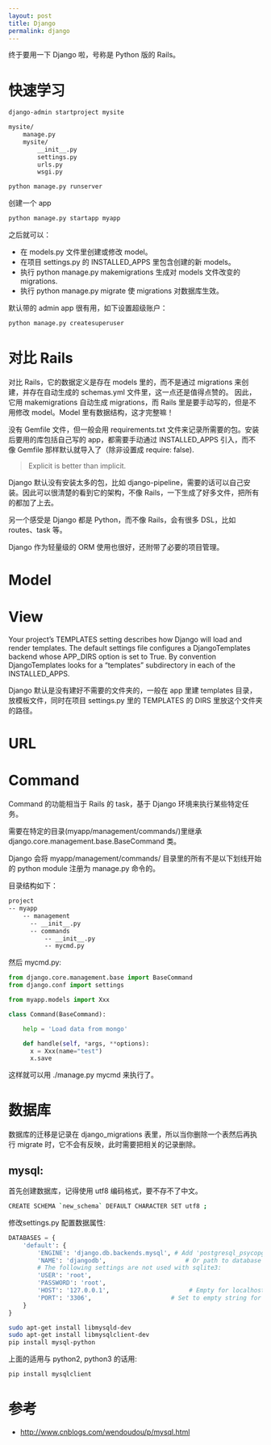 ```yaml
---
layout: post
title: Django
permalink: django
---
```


终于要用一下 Django 啦，号称是 Python 版的 Rails。

# 快速学习

```bash
django-admin startproject mysite
```

```bash
mysite/
    manage.py
    mysite/
        __init__.py
        settings.py
        urls.py
        wsgi.py
```

```bash
python manage.py runserver
```

创建一个 app
```bash
python manage.py startapp myapp
```

之后就可以：

- 在 models.py 文件里创建或修改 model。
- 在项目 settings.py 的 INSTALLED_APPS 里包含创建的新 models。
- 执行 python manage.py makemigrations 生成对 models 文件改变的 migrations.
- 执行 python manage.py migrate 使 migrations 对数据库生效。

默认带的 admin app 很有用，如下设置超级账户：

```bash
python manage.py createsuperuser
```


# 对比 Rails
对比 Rails，它的数据定义是存在 models 里的，而不是通过 migrations 来创建，并存在自动生成的 schemas.yml 文件里，这一点还是值得点赞的。
因此，它用 makemigrations 自动生成 migrations，而 Rails 里是要手动写的，但是不用修改 model。Model 里有数据结构，这才完整嘛！

没有 Gemfile 文件，但一般会用 requirements.txt 文件来记录所需要的包。安装后要用的库包括自己写的 app，都需要手动通过 INSTALLED_APPS 引入，而不像 Gemfile 那样默认就导入了（除非设置成 require: false).

> Explicit is better than implicit.

Django 默认没有安装太多的包，比如 django-pipeline，需要的话可以自己安装。因此可以很清楚的看到它的架构，不像 Rails，一下生成了好多文件，把所有的都加了上去。

另一个感受是 Django 都是 Python，而不像 Rails，会有很多 DSL，比如 routes、task 等。

Django 作为轻量级的 ORM 使用也很好，还附带了必要的项目管理。


# Model

# View

Your project’s TEMPLATES setting describes how Django will load and render templates. The default settings file configures a DjangoTemplates backend whose APP_DIRS option is set to True. By convention DjangoTemplates looks for a “templates” subdirectory in each of the INSTALLED_APPS.

Django 默认是没有建好不需要的文件夹的，一般在 app 里建 templates 目录，放模板文件，同时在项目 settings.py 里的 TEMPLATES 的 DIRS 里放这个文件夹的路径。

# URL

# Command
Command 的功能相当于 Rails 的 task，基于 Django 环境来执行某些特定任务。

需要在特定的目录(myapp/management/commands/)里继承 django.core.management.base.BaseCommand 类。

Django 会将 myapp/management/commands/ 目录里的所有不是以下划线开始的 python module 注册为 manage.py 命令的。

目录结构如下：

```bash
project
-- myapp
    -- management
      -- __init__.py
      -- commands
          -- __init__.py
          -- mycmd.py
```

然后 mycmd.py:

```python
from django.core.management.base import BaseCommand
from django.conf import settings

from myapp.models import Xxx

class Command(BaseCommand):

    help = 'Load data from mongo'

    def handle(self, *args, **options):
      x = Xxx(name="test")
      x.save
```

这样就可以用 ./manage.py mycmd 来执行了。






# 数据库

数据库的迁移是记录在 django_migrations 表里，所以当你删除一个表然后再执行 migrate 时，它不会有反映，此时需要把相关的记录删除。

## mysql:

首先创建数据库，记得使用 utf8 编码格式，要不存不了中文。

```bash
CREATE SCHEMA `new_schema` DEFAULT CHARACTER SET utf8 ;
```


修改settings.py 配置数据属性:

```python
DATABASES = {
    'default': {
        'ENGINE': 'django.db.backends.mysql', # Add 'postgresql_psycopg2', 'mysql', 'sqlite3' or 'oracle'.
        'NAME': 'djangodb',                      # Or path to database file if using sqlite3.
        # The following settings are not used with sqlite3:
        'USER': 'root',
        'PASSWORD': 'root',
        'HOST': '127.0.0.1',                      # Empty for localhost through domain sockets or '127.0.0.1' for localhost through TCP.
        'PORT': '3306',                      # Set to empty string for default.
    }
}
```


```bash
sudo apt-get install libmysqld-dev
sudo apt-get install libmysqlclient-dev
pip install mysql-python
```

上面的适用与 python2, python3 的话用:

```bash
pip install mysqlclient
```


# 参考

- http://www.cnblogs.com/wendoudou/p/mysql.html
